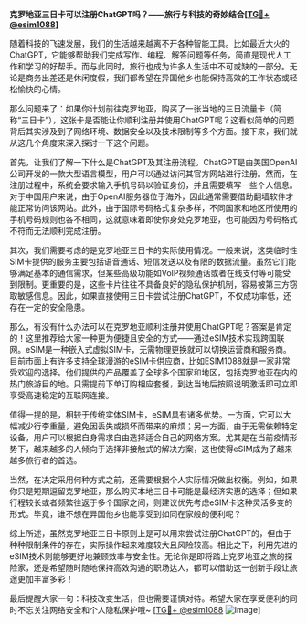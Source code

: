 **克罗地亚三日卡可以注册ChatGPT吗？——旅行与科技的奇妙结合[[TG💪+ @esim1088](https://t.me/s/esim1088)]**

随着科技的飞速发展，我们的生活越来越离不开各种智能工具。比如最近大火的ChatGPT，它能够帮助我们完成写作、编程、解答问题等任务，简直是现代人工作和学习的好帮手。而与此同时，旅行也成为许多人生活中不可或缺的一部分。无论是商务出差还是休闲度假，我们都希望在异国他乡也能保持高效的工作状态或轻松愉快的心情。

那么问题来了：如果你计划前往克罗地亚，购买了一张当地的三日流量卡（简称“三日卡”），这张卡是否能让你顺利注册并使用ChatGPT呢？这看似简单的问题背后其实涉及到了网络环境、数据安全以及技术限制等多个方面。接下来，我们就从这几个角度来深入探讨一下这个问题。

首先，让我们了解一下什么是ChatGPT及其注册流程。ChatGPT是由美国OpenAI公司开发的一款大型语言模型，用户可以通过访问其官方网站进行注册。然而，在注册过程中，系统会要求输入手机号码以验证身份，并且需要填写一些个人信息。对于中国用户来说，由于OpenAI服务器位于海外，因此通常需要借助翻墙软件才能正常访问该网站。此外，由于国际号码格式复杂多样，不同国家和地区所使用的手机号码规则也各不相同，这就意味着即使你身处克罗地亚，也可能因为号码格式不符而无法顺利完成注册。

其次，我们需要考虑的是克罗地亚三日卡的实际使用情况。一般来说，这类临时性SIM卡提供的服务主要包括语音通话、短信发送以及有限的数据流量。虽然它们能够满足基本的通信需求，但某些高级功能如VoIP视频通话或者在线支付等可能受到限制。更重要的是，这些卡片往往不具备良好的隐私保护机制，容易被第三方窃取敏感信息。因此，如果直接使用三日卡尝试注册ChatGPT，不仅成功率低，还存在一定的安全隐患。

那么，有没有什么办法可以在克罗地亚顺利注册并使用ChatGPT呢？答案是肯定的！这里推荐给大家一种更为便捷且安全的方式——通过eSIM技术实现跨国联网。eSIM是一种嵌入式虚拟SIM卡，无需物理更换就可以切换运营商和服务商。目前市面上有许多支持全球漫游的eSIM卡供应商，比如ESIM1088就是一家非常受欢迎的选择。他们提供的产品覆盖了全球多个国家和地区，包括克罗地亚在内的热门旅游目的地。只需提前下单订购相应套餐，到达当地后按照说明激活即可立即享受高速稳定的互联网连接。

值得一提的是，相较于传统实体SIM卡，eSIM具有诸多优势。一方面，它可以大幅减少行李重量，避免因丢失或损坏而带来的麻烦；另一方面，由于无需依赖特定设备，用户可以根据自身需求自由选择适合自己的网络方案。尤其是在当前疫情形势下，越来越多的人倾向于选择非接触式的解决方案，这也使得eSIM成为了越来越多旅行者的首选。

当然，在决定采用何种方式之前，还需要根据个人实际情况做出权衡。例如，如果你只是短期逗留克罗地亚，那么购买本地三日卡可能是最经济实惠的选择；但如果行程较长或者频繁往返于多个国家之间，则建议优先考虑eSIM卡这种灵活多变的形式。毕竟，谁不想在异国他乡也能享受到如同在家般的便利呢？

综上所述，虽然克罗地亚三日卡原则上是可以用来尝试注册ChatGPT的，但由于种种限制条件的存在，实际操作起来难度较大且风险较高。相比之下，利用先进的eSIM技术则能够更好地兼顾效率与安全性。无论你是即将踏上克罗地亚之旅的探险家，还是希望随时随地保持高效沟通的职场达人，都可以借助这一创新手段让旅途更加丰富多彩！

最后提醒大家一句：科技改变生活，但也需要谨慎对待。希望大家在享受便利的同时不忘关注网络安全和个人隐私保护哦~ [[TG💪+ @esim1088](https://t.me/s/esim1088) ![Image](https://i.postimg.cc/4NQfJmqS/Snipaste-2025-05-13-00-14-12.png)]